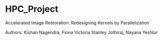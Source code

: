 # HPC_Project
Accelerated Image Restoration: Redesigning Kernels by Parallelization

Authors: Kishan Nagendra, Fiona Victoria Stanley Jothiraj, Nayana Yeshlur
